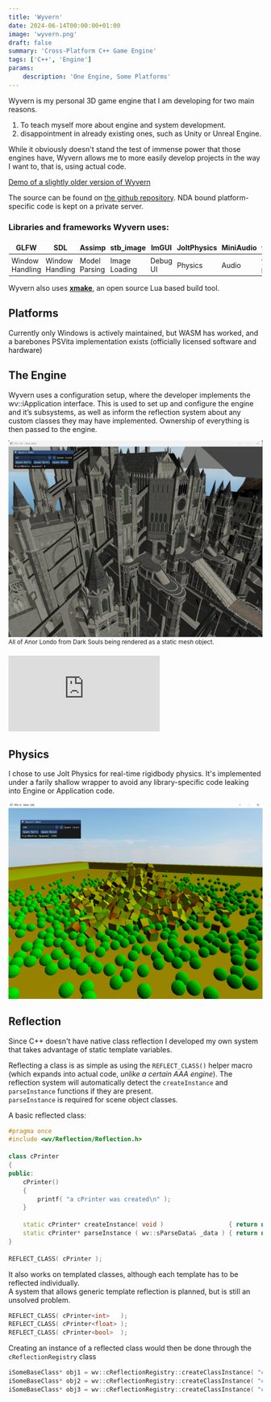 ```yaml
---
title: 'Wyvern'
date: 2024-06-14T00:00:00+01:00
image: 'wyvern.png'
draft: false
summary: 'Cross-Platform C++ Game Engine'
tags: ['C++', 'Engine']
params:
    description: 'One Engine, Some Platforms'
---
```


<style>
table, th, td {
  border:1px dotted #F3F5F6;
  border-collapse: collapse;
}
th, td {
  padding: 4px;
}
</style>

Wyvern is my personal 3D game engine that I am developing for two main reasons.
1. To teach myself more about engine and system development.
2. disappointment in already existing ones, such as Unity or Unreal Engine.

While it obviously doesn't stand the test of immense power that those engines have, Wyvern allows me to more easily develop projects in the way I want to, that is, using actual code.  


[Demo of a slightly older version of Wyvern](https://argore.itch.io/wyvern-demo?password=psq)


The source can be found on [the github repository](https://github.com/argoreofficial/wyvern). NDA bound platform-specific code is kept on a private server.  

### Libraries and frameworks Wyvern uses:

| GLFW | SDL | Assimp | stb_image | ImGUI | JoltPhysics | MiniAudio | fkYAML |
|-|-|-|-|-|-|-|-|
| Window<br>Handling | Window<br>Handling | Model<br>Parsing | Image<br>Loading | Debug UI | Physics | Audio | yaml<br>parsing |

Wyvern also uses **[xmake](https://xmake.io/)**, an open source Lua based build tool.  

## Platforms
Currently only Windows is actively maintained, but WASM has worked, and a barebones PSVita implementation exists (officially licensed software and hardware)

## The Engine
Wyvern uses a configuration setup, where the developer implements the wv::iApplication interface. This is used to set up and configure the engine and it’s subsystems, as well as inform the reflection system about any custom classes they may have implemented. Ownership of everything is then passed to the engine.

![](/images/wyvern/anorlondo.png)  
<sup>All of Anor Londo from Dark Souls being rendered as a static mesh object.</sup>

<div class="video-container">
    <div class="auto-resizable-iframe">
        <div><iframe frameborder="0" allowfullscreen="" src="https://www.youtube.com/embed/UpJr3EC53gM?si=qSCGARza-jtu-356"></iframe></div>
    </div>
</div>

## Physics

I chose to use Jolt Physics for real-time rigidbody physics. It's implemented under a farily shallow wrapper to avoid any library-specific code leaking into Engine or Application code.

![](/images/wyvern/physicsballs.png)

## Reflection

Since C++ doesn't have native class reflection I developed my own system that takes advantage of static template variables.  

Reflecting a class is as simple as using the `REFLECT_CLASS()` helper macro (which expands into actual code, *unlike a certain AAA engine*).
The reflection system will automatically detect the `createInstance` and `parseInstance` functions if they are present.  
`parseInstance` is required for scene object classes.  

A basic reflected class:
```cpp
#pragma once
#include <wv/Reflection/Reflection.h>

class cPrinter
{
public:
    cPrinter()
    {
        printf( "a cPrinter was created\n" );
    }

    static cPrinter* createInstance( void )                  { return new cPrinter(); }
    static cPrinter* parseInstance ( wv::sParseData& _data ) { return new cPrinter(); }
}

REFLECT_CLASS( cPrinter );
```
It also works on templated classes, although each template has to be reflected individually.  
A system that allows generic template reflection is planned, but is still an unsolved problem.  
```cpp
REFLECT_CLASS( cPrinter<int>   );
REFLECT_CLASS( cPrinter<float> );
REFLECT_CLASS( cPrinter<bool>  );
```
Creating an instance of a reflected class would then be done through the `cReflectionRegistry` class
```cpp
iSomeBaseClass* obj1 = wv::cReflectionRegistry::createClassInstance( "cDerivedClass" );
iSomeBaseClass* obj2 = wv::cReflectionRegistry::createClassInstance( "cDerivedTemplate<bool>" );
iSomeBaseClass* obj3 = wv::cReflectionRegistry::createClassInstance( "cDerivedTemplate<char>" );
```
